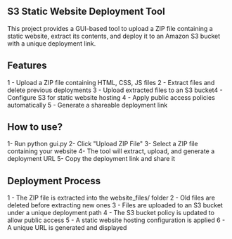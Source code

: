 ## S3 Static Website Deployment Tool
This project provides a GUI-based tool to upload a ZIP file containing a static website, extract its contents, and deploy it to an Amazon S3 bucket with a unique deployment link.

## Features
  1 - Upload a ZIP file containing HTML, CSS, JS files
  2 - Extract files and delete previous deployments
  3 - Upload extracted files to an S3 bucket4 - Configure S3 for static website hosting
  4 - Apply public access policies automatically
  5 - Generate a shareable deployment link

## How to use?
  1- Run python gui.py
  2- Click "Upload ZIP File"
  3- Select a ZIP file containing your website
  4- The tool will extract, upload, and generate a deployment URL
  5- Copy the deployment link and share it 
  
## Deployment Process
  1 - The ZIP file is extracted into the website_files/ folder
  2 - Old files are deleted before extracting new ones
  3 - Files are uploaded to an S3 bucket under a unique deployment path
  4 - The S3 bucket policy is updated to allow public access
  5 - A static website hosting configuration is applied
  6 - A unique URL is generated and displayed
